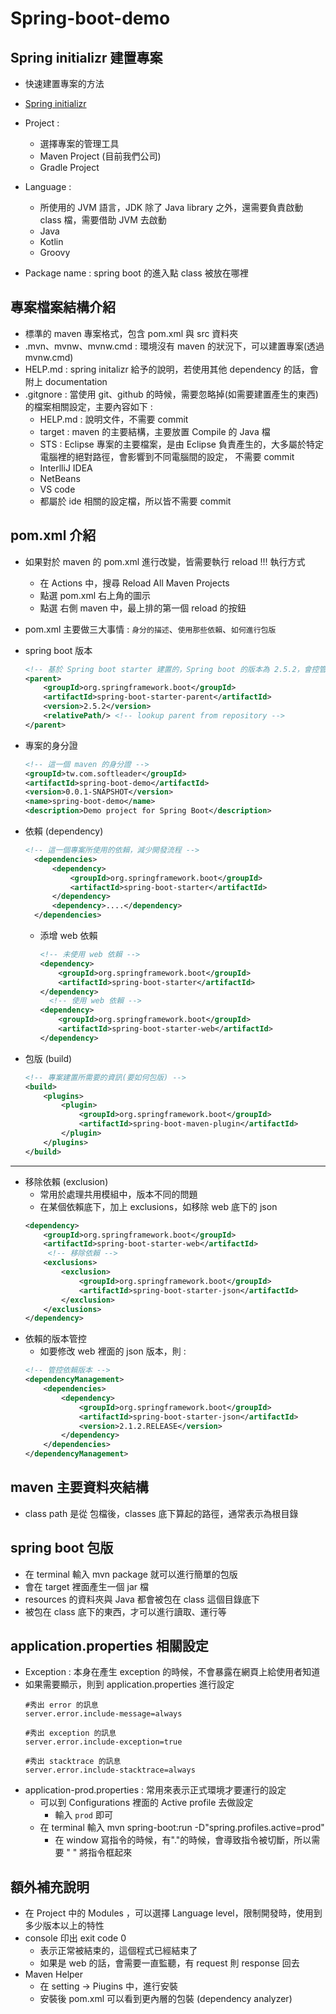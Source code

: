 # Spring-boot-demo

## Spring initializr 建置專案
- 快速建置專案的方法
- [Spring initializr](https://start.spring.io/)
- Project :
  - 選擇專案的管理工具
  - Maven Project (目前我們公司)
  - Gradle Project  
- Language : 
  - 所使用的 JVM 語言，JDK 除了 Java library 之外，還需要負責啟動 class 檔，需要借助 JVM 去啟動
  - Java
  - Kotlin
  - Groovy  

- Package name : spring boot 的進入點 class 被放在哪裡

## 專案檔案結構介紹
- 標準的 maven 專案格式，包含 pom.xml 與 src 資料夾
- .mvn、mvnw、mvnw.cmd : 環境沒有 maven 的狀況下，可以建置專案(透過 mvnw.cmd)
- HELP.md : spring initalizr 給予的說明，若使用其他 dependency 的話，會附上 documentation
- .gitgnore : 當使用 git、github 的時候，需要忽略掉(如需要建置產生的東西)的檔案相關設定，主要內容如下 : 
  - HELP.md : 說明文件，不需要 commit
  - target : maven 的主要結構，主要放置 Compile 的 Java 檔
  - STS : Eclipse 專案的主要檔案，是由 Eclipse 負責產生的，大多屬於特定電腦裡的絕對路徑，會影響到不同電腦間的設定，
    不需要 commit
  - InterlliJ IDEA
  - NetBeans
  - VS code 
  - 都屬於 ide 相關的設定檔，所以皆不需要 commit
  
## pom.xml 介紹
- 如果對於 maven 的 pom.xml 進行改變，皆需要執行 reload !!! 執行方式
  - 在 Actions 中，搜尋 Reload All Maven Projects
  - 點選 pom.xml 右上角的圖示
  - 點選 右側 maven 中，最上排的第一個 reload 的按鈕
- pom.xml 主要做三大事情 : `身分的描述`、`使用那些依賴`、`如何進行包版`
- spring boot 版本
  ```xml
  <!-- 基於 Spring boot starter 建置的，Spring boot 的版本為 2.5.2，會控管 Spring boot 的版本 -->
  <parent>
      <groupId>org.springframework.boot</groupId>
      <artifactId>spring-boot-starter-parent</artifactId>
      <version>2.5.2</version>
      <relativePath/> <!-- lookup parent from repository -->
  </parent>
  ```
- 專案的身分證
  ```xml
  <!-- 這一個 maven 的身分證 -->
  <groupId>tw.com.softleader</groupId>
  <artifactId>spring-boot-demo</artifactId>
  <version>0.0.1-SNAPSHOT</version>
  <name>spring-boot-demo</name>
  <description>Demo project for Spring Boot</description>
  ```

- 依賴 (dependency)
  ```xml
  <!-- 這一個專案所使用的依賴，減少開發流程 -->
	<dependencies>
		<dependency>
			<groupId>org.springframework.boot</groupId>
			<artifactId>spring-boot-starter</artifactId>
		</dependency>
        <dependency>....</dependency>
	</dependencies>
  ```
  - 添增 web 依賴
    ```xml
    <!-- 未使用 web 依賴 -->
    <dependency>
        <groupId>org.springframework.boot</groupId>
        <artifactId>spring-boot-starter</artifactId>
    </dependency>
      <!-- 使用 web 依賴 -->
    <dependency>
        <groupId>org.springframework.boot</groupId>
        <artifactId>spring-boot-starter-web</artifactId>
    </dependency>
    ```
- 包版 (build)
  ```xml
  <!-- 專案建置所需要的資訊(要如何包版) -->
  <build>
      <plugins>
          <plugin>
              <groupId>org.springframework.boot</groupId>
              <artifactId>spring-boot-maven-plugin</artifactId>
          </plugin>
      </plugins>
  </build>
  ```
---  
- 移除依賴 (exclusion)
  - 常用於處理共用模組中，版本不同的問題
  - 在某個依賴底下，加上 exclusions，如移除 web 底下的 json
  ```xml
  <dependency>
      <groupId>org.springframework.boot</groupId>
      <artifactId>spring-boot-starter-web</artifactId>
       <!-- 移除依賴 -->
      <exclusions>
          <exclusion>
              <groupId>org.springframework.boot</groupId>
              <artifactId>spring-boot-starter-json</artifactId>
          </exclusion>
      </exclusions>
  </dependency>
  ```
- 依賴的版本管控
  - 如要修改 web 裡面的 json 版本，則 : 
  ```xml
  <!-- 管控依賴版本 -->
  <dependencyManagement>
      <dependencies>
          <dependency>
              <groupId>org.springframework.boot</groupId>
              <artifactId>spring-boot-starter-json</artifactId>
              <version>2.1.2.RELEASE</version>
          </dependency>
      </dependencies>
  </dependencyManagement>
  ```


## maven 主要資料夾結構
- class path 是從 包檔後，classes 底下算起的路徑，通常表示為根目錄


## spring boot 包版
- 在 terminal 輸入 mvn package 就可以進行簡單的包版
- 會在 target 裡面產生一個 jar 檔
- resources 的資料夾與 Java 都會被包在 class 這個目錄底下
- 被包在 class 底下的東西，才可以進行讀取、運行等

## application.properties 相關設定
- Exception : 本身在產生 exception 的時候，不會暴露在網頁上給使用者知道
- 如果需要顯示，則到 application.properties 進行設定
  ```
  #秀出 error 的訊息
  server.error.include-message=always
  
  #秀出 exception 的訊息
  server.error.include-exception=true
  
  #秀出 stacktrace 的訊息
  server.error.include-stacktrace=always
  ```
- application-prod.properties : 常用來表示正式環境才要運行的設定
  - 可以到 Configurations 裡面的 Active profile 去做設定
    - 輸入 `prod` 即可
  - 在 terminal 輸入 mvn spring-boot:run -D"spring.profiles.active=prod"
    - 在 window 寫指令的時候，有"."的時候，會導致指令被切斷，所以需要 " " 將指令框起來

## 額外補充說明
- 在 Project 中的 Modules ，可以選擇 Language level，限制開發時，使用到多少版本以上的特性
- console 印出 exit code 0
  - 表示正常被結束的，這個程式已經結束了
  - 如果是 web 的話，會需要一直監聽，有 request 則 response 回去
- Maven Helper
  - 在 setting -> Piugins 中，進行安裝
  - 安裝後 pom.xml 可以看到更內層的包裝 (dependency analyzer)
